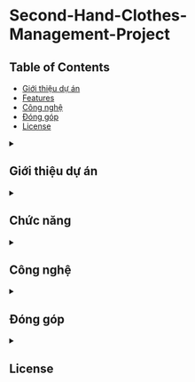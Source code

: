 # Second-Hand-Clothes-Management-Project
## Table of Contents
- [Giới thiệu dự án](#introduction)
- [Features](#features)
- [Công nghệ](#technology)
- [Đóng góp](#contributing)
- [License](#license)
<details> 
  <summary>
    <h2><a name="introduction">Giới thiệu dự án</a></h2>
  </summary>
Dự án Quản lý Quần áo đã qua sử dụng nhằm cung cấp một nền tảng để quản lý và tổ chức kho hàng quần áo đã qua sử dụng, giúp việc mua bán các mặt hàng thời trang cũ trở nên thuận tiện hơn.
</details>
<details> <summary> <h2> <a name="features">Chức năng</a></h2></summary>
	<ul>
		<li>Quản lý thông tin sản phẩm: Ghi lại thông tin chi tiết về các sản phẩm như tên, mô tả, màu sắc, kích cỡ, giá bán, và hình ảnh minh họa. </li>
		<li>Quản lý kho hàng: Theo dõi số lượng tồn kho, cập nhật tồn kho khi có nhập hàng mới hoặc bán hàng. </li>
		<li>Quản lý đơn hàng: Ghi lại thông tin về đơn hàng từ khách hàng, bao gồm sản phẩm, số lượng, giá bán, và thông tin liên hệ của khách hàng. </li>
		<li>Quản lý khách hàng: Lưu trữ thông tin về khách hàng, bao gồm tên, địa chỉ, số điện thoại ,.. Xây dựng hồ sơ khách hàng để tạo ra các chương trình khuyến mãi. </li>
		<li>Quản lý nhân viên: Lưu trữ thông tin cá nhân của nhân viên như tên, địa chỉ, số điện thoại, email và các thông tin khác liên quan. </li>
		<li>Báo cáo và thống kê: Tạo ra các báo cáo tổng quan về doanh thu, lợi nhuận, tồn kho, và hoạt động bán hàng để giúp quản lý đưa ra quyết định thông minh và phân tích hiệu quả của các chiến dịch bán hàng. </li>
	</ul>
</details>
<details><summary> <h2><a name="technology">Công nghệ</a></h2></summary>
<ul>
	<li>Ngôn ngữ lập trình: C#</li>
	<li>Cơ sở dữ liệu: SQL Server Management Studio</li>
	<li>Công nghệ chính: WPF kết hợp với mô hình MVVM</li>
	<li>Môi trường lập trình: Microsoft Visual Studio 2022</li>
	<li>Thiết kế các mô hình cơ sở dữ liệu: Draw.io</li>
	<li>Quản lý đồ án: Github</li>
</ul>
  </details>
<details><summary> <h2><a name="contributing">Đóng góp</a></h2></summary> 
  * Nguyễn Thị Bích Ngọc - 22520957 <br>
  * Trần Tuệ Tánh - 22521314 <br>
  * Lương Văn Minh - 22520869 <br>
 </details>
<details><summary><h2> <a name="license">License</a></h2></summary> </details>
